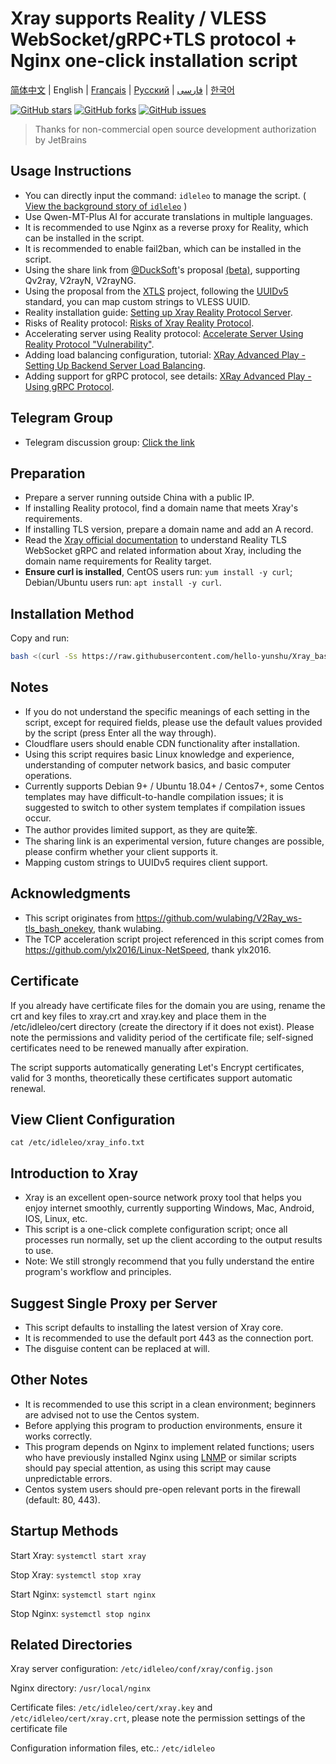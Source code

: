 # Xray supports Reality / VLESS WebSocket/gRPC+TLS protocol + Nginx one-click installation script

[简体中文](/README.md) | English | [Français](/languages/fr/README.md) | [Русский](/languages/ru/README.md) | [فارسی](/languages/fa/README.md) | [한국어](/languages/ko/README.md)

[![GitHub stars](https://img.shields.io/github/stars/hello-yunshu/Xray_bash_onekey?color=%230885ce)](https://github.com/hello-yunshu/Xray_bash_onekey/stargazers) [![GitHub forks](https://img.shields.io/github/forks/hello-yunshu/Xray_bash_onekey?color=%230885ce)](https://github.com/hello-yunshu/Xray_bash_onekey/network) [![GitHub issues](https://img.shields.io/github/issues/hello-yunshu/Xray_bash_onekey)](https://github.com/hello-yunshu/Xray_bash_onekey/issues)

> Thanks for non-commercial open source development authorization by JetBrains

## Usage Instructions

* You can directly input the command: `idleleo` to manage the script. ( [View the background story of `idleleo`](https://github.com/hello-yunshu/Xray_bash_onekey/wiki/Backstory#the-immortal-path-of-idelao-the-legend-of-idleleo) )
* Use Qwen-MT-Plus AI for accurate translations in multiple languages.
* It is recommended to use Nginx as a reverse proxy for Reality, which can be installed in the script.
* It is recommended to enable fail2ban, which can be installed in the script.
* Using the share link from [@DuckSoft](https://github.com/DuckSoft)'s proposal [(beta)](https://github.com/XTLS/Xray-core/issues/91), supporting Qv2ray, V2rayN, V2rayNG.
* Using the proposal from the [XTLS](https://github.com/XTLS/Xray-core/issues/158) project, following the [UUIDv5](https://tools.ietf.org/html/rfc4122#section-4.3) standard, you can map custom strings to VLESS UUID.
* Reality installation guide: [Setting up Xray Reality Protocol Server](https://hey.run/archives/da-jian-xray-reality-xie-yi-fu-wu-qi).
* Risks of Reality protocol: [Risks of Xray Reality Protocol](https://hey.run/archives/reality-xie-yi-de-feng-xian).
* Accelerating server using Reality protocol: [Accelerate Server Using Reality Protocol "Vulnerability"](https://hey.run/archives/use-reality).
* Adding load balancing configuration, tutorial: [XRay Advanced Play - Setting Up Backend Server Load Balancing](https://hey.run/archives/xrayjin-jie-wan-fa---da-jian-hou-duan-fu-wu-qi-fu-zai-jun-heng).
* Adding support for gRPC protocol, see details: [XRay Advanced Play - Using gRPC Protocol](https://hey.run/archives/xrayjin-jie-wan-fa---shi-yong-grpcxie-yi).

## Telegram Group

* Telegram discussion group: [Click the link](https://t.me/+48VSqv7xIIFmZDZl)

## Preparation

* Prepare a server running outside China with a public IP.
* If installing Reality protocol, find a domain name that meets Xray's requirements.
* If installing TLS version, prepare a domain name and add an A record.
* Read the [Xray official documentation](https://xtls.github.io) to understand Reality TLS WebSocket gRPC and related information about Xray, including the domain name requirements for Reality target.
* **Ensure curl is installed**, CentOS users run: `yum install -y curl`; Debian/Ubuntu users run: `apt install -y curl`.

## Installation Method

Copy and run:

``` bash
bash <(curl -Ss https://raw.githubusercontent.com/hello-yunshu/Xray_bash_onekey/main/install.sh)
```

## Notes

* If you do not understand the specific meanings of each setting in the script, except for required fields, please use the default values provided by the script (press Enter all the way through).
* Cloudflare users should enable CDN functionality after installation.
* Using this script requires basic Linux knowledge and experience, understanding of computer network basics, and basic computer operations.
* Currently supports Debian 9+ / Ubuntu 18.04+ / Centos7+, some Centos templates may have difficult-to-handle compilation issues; it is suggested to switch to other system templates if compilation issues occur.
* The author provides limited support, as they are quite笨.
* The sharing link is an experimental version, future changes are possible, please confirm whether your client supports it.
* Mapping custom strings to UUIDv5 requires client support.

## Acknowledgments

* This script originates from <https://github.com/wulabing/V2Ray_ws-tls_bash_onekey>, thank wulabing.
* The TCP acceleration script project referenced in this script comes from <https://github.com/ylx2016/Linux-NetSpeed>, thank ylx2016.

## Certificate

If you already have certificate files for the domain you are using, rename the crt and key files to xray.crt and xray.key and place them in the /etc/idleleo/cert directory (create the directory if it does not exist). Please note the permissions and validity period of the certificate file; self-signed certificates need to be renewed manually after expiration.

The script supports automatically generating Let's Encrypt certificates, valid for 3 months, theoretically these certificates support automatic renewal.

## View Client Configuration

`cat /etc/idleleo/xray_info.txt`

## Introduction to Xray

* Xray is an excellent open-source network proxy tool that helps you enjoy internet smoothly, currently supporting Windows, Mac, Android, IOS, Linux, etc.
* This script is a one-click complete configuration script; once all processes run normally, set up the client according to the output results to use.
* Note: We still strongly recommend that you fully understand the entire program's workflow and principles.

## Suggest Single Proxy per Server

* This script defaults to installing the latest version of Xray core.
* It is recommended to use the default port 443 as the connection port.
* The disguise content can be replaced at will.

## Other Notes

* It is recommended to use this script in a clean environment; beginners are advised not to use the Centos system.
* Before applying this program to production environments, ensure it works correctly.
* This program depends on Nginx to implement related functions; users who have previously installed Nginx using [LNMP](https://lnmp.org) or similar scripts should pay special attention, as using this script may cause unpredictable errors.
* Centos system users should pre-open relevant ports in the firewall (default: 80, 443).

## Startup Methods

Start Xray: `systemctl start xray`

Stop Xray: `systemctl stop xray`

Start Nginx: `systemctl start nginx`

Stop Nginx: `systemctl stop nginx`

## Related Directories

Xray server configuration: `/etc/idleleo/conf/xray/config.json`

Nginx directory: `/usr/local/nginx`

Certificate files: `/etc/idleleo/cert/xray.key` and `/etc/idleleo/cert/xray.crt`, please note the permission settings of the certificate file

Configuration information files, etc.: `/etc/idleleo`
